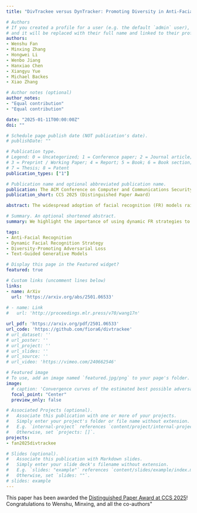 ```yaml
---
title: "DivTrackee versus DynTracker: Promoting Diversity in Anti-Facial Recognition against Dynamic FR Strategy"

# Authors
# If you created a profile for a user (e.g. the default `admin` user), write the username (folder name) here 
# and it will be replaced with their full name and linked to their profile.
authors:
- Wenshu Fan
- Minxing Zhang
- Hongwei Li
- Wenbo Jiang
- Hanxiao Chen
- Xiangyu Yue
- Michael Backes
- Xiao Zhang

# Author notes (optional)
author_notes:
- "Equal contribution"
- "Equal contribution"

date: "2025-01-11T00:00:00Z"
doi: ""

# Schedule page publish date (NOT publication's date).
# publishDate: ""

# Publication type.
# Legend: 0 = Uncategorized; 1 = Conference paper; 2 = Journal article;
# 3 = Preprint / Working Paper; 4 = Report; 5 = Book; 6 = Book section;
# 7 = Thesis; 8 = Patent
publication_types: ["1"]

# Publication name and optional abbreviated publication name.
publication: The ACM Conference on Computer and Communications Security
publication_short: CCS 2025 (Distinguished Paper Award)

abstract: The widespread adoption of facial recognition (FR) models raises serious concerns about their potential misuse, motivating the development of anti-facial recognition (AFR) to protect user facial privacy. In this paper, we argue that the static FR strategy, predominantly adopted in prior literature for evaluating AFR efficacy, cannot faithfully characterize the actual capabilities of determined trackers who aim to track a specific target identity. In particular, we introduce DynTracker, a dynamic FR strategy where the model's gallery database is iteratively updated with newly recognized target identity images. Surprisingly, such a simple approach renders all the existing AFR protections ineffective. To mitigate the privacy threats posed by DynTracker, we advocate for explicitly promoting diversity in the AFR-protected images. We hypothesize that the lack of diversity is the primary cause of the failure of existing AFR methods. Specifically, we develop DivTrackee, a novel method for crafting diverse AFR protections that builds upon a text-guided image generation framework and diversity-promoting adversarial losses. Through comprehensive experiments on various facial image benchmarks and feature extractors, we demonstrate DynTracker's strength in breaking existing AFR methods and the superiority of DivTrackee in preventing user facial images from being identified by dynamic FR strategies. We believe our work can act as an important initial step towards developing more effective AFR methods for protecting user facial privacy against determined trackers.

# Summary. An optional shortened abstract.
summary: We highlight the importance of using dynamic FR strategies to evaluate AFR methods, and propose DivTrackee as a promising countermeasure.

tags: 
- Anti-Facial Recognition
- Dynamic Facial Recognition Strategy
- Diversity-Promoting Adversarial Loss
- Text-Guided Generative Models

# Display this page in the Featured widget?
featured: true

# Custom links (uncomment lines below)
links:
- name: ArXiv
  url: 'https://arxiv.org/abs/2501.06533'
  
# - name: Link
#   url: 'http://proceedings.mlr.press/v70/wang17n'

url_pdf: 'https://arxiv.org/pdf/2501.06533'
url_code: 'https://github.com/fiora6/divtrackee'
# url_dataset: ''
# url_poster: ''
# url_project: ''
# url_slides: ''
# url_source: ''
# url_video: 'https://vimeo.com/240662546'

# Featured image
# To use, add an image named `featured.jpg/png` to your page's folder. 
image:
  # caption: 'Convergence curves of the estimated best possible adversarial risk'
  focal_point: "Center"
  preview_only: false

# Associated Projects (optional).
#   Associate this publication with one or more of your projects.
#   Simply enter your project's folder or file name without extension.
#   E.g. `internal-project` references `content/project/internal-project/index.md`.
#   Otherwise, set `projects: []`.
projects:
- fan2025divtrackee

# Slides (optional).
#   Associate this publication with Markdown slides.
#   Simply enter your slide deck's filename without extension.
#   E.g. `slides: "example"` references `content/slides/example/index.md`.
#   Otherwise, set `slides: ""`.
# slides: example
---
```


This paper has been awarded the [Distinguished Paper Award at CCS 2025](https://www.sigsac.org/ccs/CCS2025/awards/)! Congratulations to Wenshu, Minxing, and all the co-authors"

<!-- {{% callout note %}}
Click the *Cite* button above to demo the feature to enable visitors to import publication metadata into their reference management software.
{{% /callout %}}

{{% callout note %}}
Create your slides in Markdown - click the *Slides* button to check out the example.
{{% /callout %}}

Supplementary notes can be added here, including [code, math, and images](https://wowchemy.com/docs/writing-markdown-latex/). -->
